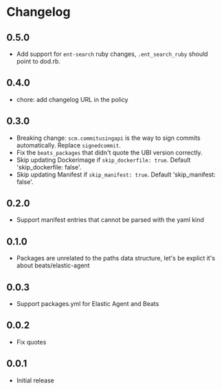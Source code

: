 # Changelog

## 0.5.0

* Add support for `ent-search` ruby changes, `.ent_search_ruby` should point to dod.rb.

## 0.4.0

* chore: add changelog URL in the policy

## 0.3.0

- Breaking change: `scm.commitusingapi` is the way to sign commits automatically. Replace `signedcommit`.
- Fix the `beats_packages` that didn't quote the UBI version correctly.
- Skip updating Dockerimage if `skip_dockerfile: true`. Default 'skip_dockerfile: false'.
- Skip updating Manifest if `skip_manifest: true`. Default 'skip_manifest: false'.

## 0.2.0

- Support manifest entries that cannot be parsed with the yaml kind

## 0.1.0

- Packages are unrelated to the paths data structure, let's be explict it's about beats/elastic-agent

## 0.0.3

- Support packages.yml for Elastic Agent and Beats

## 0.0.2

- Fix quotes

## 0.0.1

- Initial release
